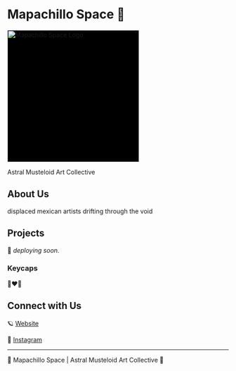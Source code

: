 # Mapachillo Space 🌌

<img src="https://mapachillo.space/mapachillo.png" alt="Mapachillo Space Logo" width="300" style="background-color: black; display: inline-block;" />

Astral Musteloid Art Collective

## About Us

displaced mexican artists drifting through the void

## Projects

🔭 _deploying soon._

### Keycaps
🍚❤️🥛

## Connect with Us

🪐 [Website](https://mapachillo.space)

💫 [Instagram](https://www.instagram.com/mapachillo.space/)

---

🌠 Mapachillo Space | Astral Musteloid Art Collective 🌠
